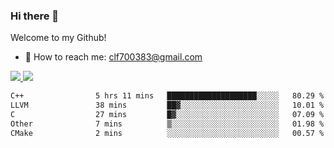### Hi there 👋

<!--
**clingfei/clingfei** is a ✨ _special_ ✨ repository because its `README.md` (this file) appears on your GitHub profile.

Here are some ideas to get you started:

- 🔭 I’m currently working on ...
- 🌱 I’m currently learning ...
- 👯 I’m looking to collaborate on ...
- 🤔 I’m looking for help with ...
- 💬 Ask me about ...
- 📫 How to reach me: ...
- 😄 Pronouns: ...
- ⚡ Fun fact: ...
-->
Welcome to my Github!
- 📧 How to reach me: clf700383@gmail.com

<a href="https://github.com/anuraghazra/github-readme-stats">
  <img src="https://github-readme-stats.vercel.app/api?username=clingfei&count_private=true&show_icons=true&include_all_commits=true&line_height=21&hide_border=true&repo=github-readme-stats" />
</a>
<a href="https://github.com/anuraghazra/convoychat">
  <img src="https://github-readme-stats.vercel.app/api/top-langs/?username=clingfei&hide=Tcl,Perl,Makefile,CSS,HTML,Yacc,Lex,Verilog&langs_count=6&layout=compact&hide_border=true&repo=convoychat" />
</a>

<!--START_SECTION:waka-->

```txt
C++                5 hrs 11 mins   ████████████████████░░░░░   80.29 %
LLVM               38 mins         ██▓░░░░░░░░░░░░░░░░░░░░░░   10.01 %
C                  27 mins         █▓░░░░░░░░░░░░░░░░░░░░░░░   07.09 %
Other              7 mins          ▒░░░░░░░░░░░░░░░░░░░░░░░░   01.98 %
CMake              2 mins          ░░░░░░░░░░░░░░░░░░░░░░░░░   00.57 %
```

<!--END_SECTION:waka-->
